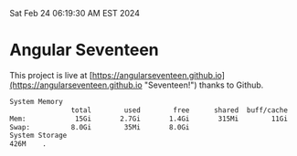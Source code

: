 Sat Feb 24 06:19:30 AM EST 2024

# Angular Seventeen


This project is live at [https://angularseventeen.github.io](https://angularseventeen.github.io "Seventeen!") thanks to Github.

```bash
System Memory
               total        used        free      shared  buff/cache   available
Mem:            15Gi       2.7Gi       1.4Gi       315Mi        11Gi        12Gi
Swap:          8.0Gi        35Mi       8.0Gi
System Storage
426M	.
```
```bash
